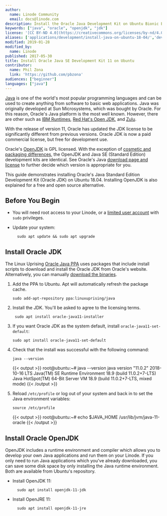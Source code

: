 ```yaml
---
author:
  name: Linode Community
  email: docs@linode.com
description: Install the Oracle Java Development Kit on Ubuntu Bionic Beaver.
keywords: ["java", "oracle", "openjdk", "jdk"]
license: '[CC BY-ND 4.0](https://creativecommons.org/licenses/by-nd/4.0)'
aliases: ['applications/development/install-java-on-ubuntu-18-04/','development/install-java-on-ubuntu-18-04/']
modified: 2019-01-28
modified_by:
  name: Linode
published: 2017-05-30
title: Install Oracle Java SE Development Kit 11 on Ubuntu
contributor:
  name: Phil Zona
  link: 'https://github.com/pbzona'
audiences: ["beginner"]
languages: ["java"]
---
```


[Java](https://www.oracle.com/java/index.html) is one of the world's most popular programming languages and can be used to create anything from software to basic web applications. Java was originally developed at Sun Microsystems, which was bought by Oracle. For this reason, Oracle's Java platform is the most well known. However, there are other such as [IBM Runtimes](https://www.ibm.com/us-en/marketplace/support-for-runtimes), [Red Hat's Open JDK](https://developers.redhat.com/products/openjdk/overview/), and [Zulu](https://www.azul.com/products/zulu-enterprise/).

With the release of version 11, Oracle has updated the JDK license to be significantly different from previous versions. Oracle JDK is now a paid commercial license, but free for development use.

Oracle's [OpenJDK](https://jdk.java.net/11) is GPL licensed. With the exception of [cosmetic and packaging differences](https://blogs.oracle.com/java-platform-group/oracle-jdk-releases-for-java-11-and-later), the OpenJDK and Java SE (Standard Edition) development kits are identical. See Oracle's Java [download page and license](https://www.oracle.com/technetwork/java/javase/downloads/jdk11-downloads-5066655.html) to further decide which version is appropriate for you.

This guide demonstrates installing Oracle's Java Standard Edition Development Kit (Oracle JDK) on Ubuntu 18.04. Installing OpenJDK is also explained for a free and open source alternative.


## Before You Begin

- You will need root access to your Linode, or a [limited user account](/docs/security/securing-your-server/#add-a-limited-user-account) with `sudo` privileges.

- Update your system:

        sudo apt update && sudo apt upgrade


## Install Oracle JDK

The Linux Uprising [Oracle Java PPA](https://launchpad.net/~linuxuprising/+archive/ubuntu/java) uses packages that include install scripts to download and install the Oracle JDK from Oracle's website. Alternatively, you can manually [download the binaries](https://www.oracle.com/technetwork/java/javase/downloads/jdk11-downloads-5066655.html).

1.  Add the PPA to Ubuntu. Apt will automatically refresh the package cache.

        sudo add-apt-repository ppa:linuxuprising/java

1. Install the JDK. You'll be asked to agree to the licensing terms.

        sudo apt install oracle-java11-installer

1.  If you want Oracle JDK as the system default, install `oracle-java11-set-default`:

        sudo apt install oracle-java11-set-default

1.  Check that the install was successful with the following command:

        java --version

    {{< output >}}
root@ubuntu:~# java --version
java version "11.0.2" 2018-10-16 LTS
Java(TM) SE Runtime Environment 18.9 (build 11.0.2+7-LTS)
Java HotSpot(TM) 64-Bit Server VM 18.9 (build 11.0.2+7-LTS, mixed mode)
{{< /output >}}


1.  Reload `/etc/profile` or log out of your system and back in to set the Java environment variables:

        source /etc/profile

    {{< output >}}
root@ubuntu:~# echo $JAVA_HOME
/usr/lib/jvm/java-11-oracle
{{< /output >}}


## Install Oracle OpenJDK

OpenJDK includes a runtime environment and compiler which allows you to develop your own Java applications and run them on your Linode. If you only need to run Java applications which you've already downloaded, you can save some disk space by only installing the Java runtime environment. Both are available from Ubuntu's repository.

- Install OpenJDK 11:

        sudo apt install openjdk-11-jdk

- Install OpenJRE 11:

        sudo apt install openjdk-11-jre